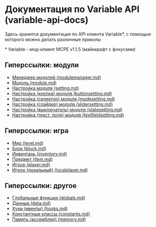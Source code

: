 # Документация по Variable API (variable-api-docs)
Здесь хранится документация по API клиента Variable*, с помощью которого можно делать различные приколы

\* Variable - мод-клиент MCPE v1.1.5 (майнкрафт с фокусами)

## Гиперссылки: модули
* [Менеджер модулей (modulemanager.md)](documentation/modules/modulemanager.md)
* [Модуль (module.md)](documentation/modules/module.md)
* [Настройка модуля (setting.md)](documentation/modules/setting.md)
* [Настройка (кнопка) модуля (buttonsetting.md)](documentation/modules/buttonsetting.md)
* [Настройка (селектор) модуля (modesetting.md)](documentation/modules/modesetting.md)
* [Настройка (слайдер) модуля (slidersetting.md)](documentation/modules/slidersetting.md)
* [Настройка (выключатель) модуля (statesetting.md)](documentation/modules/statesetting.md)
* [Настройка (текст. поле) модуля (textfieldsetting.md)](documentation/modules/textdieldsetting.md)

## Гиперссылки: игра
* [Мир (level.md)](documentation/game/level.md)
* [Блок (block.md)](documentation/game/block.md)
* [Инвентарь (inventory.md)](documentation/game/inventory.md)
* [Предмет (item.md)](documentation/game/item.md)
* [Игрок (player.md)](documentation/game/player.md)
* [Игрок (локальный) (localplayer.md)](documentation/game/localplayer.md)

## Гиперссылки: другое
* [Глобальные функции (globals.md)](documentation/other/globals.md)
* [Данные (data.md)](documentation/other/data.md)
* [Хуки (ивенты) (hooks.md)](documentation/other/hooks.md)
* [Константные классы (constants.md)](documentation/other/constants.md)
* [Память (ассемблер) (memory.md)](documentation/other/memory.md)
